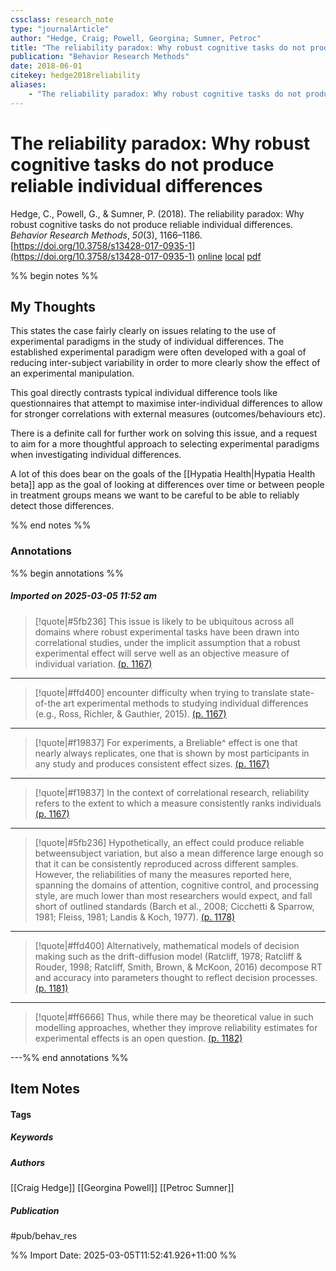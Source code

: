 ```yaml
---
cssclass: research_note
type: "journalArticle"
author: "Hedge, Craig; Powell, Georgina; Sumner, Petroc"
title: "The reliability paradox: Why robust cognitive tasks do not produce reliable individual differences"
publication: "Behavior Research Methods"
date: 2018-06-01
citekey: hedge2018reliability
aliases: 
    - "The reliability paradox: Why robust cognitive tasks do not produce reliable individual differences"
---
```


# The reliability paradox: Why robust cognitive tasks do not produce reliable individual differences

Hedge, C., Powell, G., & Sumner, P. (2018). The reliability paradox: Why robust cognitive tasks do not produce reliable individual differences. _Behavior Research Methods_, _50_(3), 1166–1186. [https://doi.org/10.3758/s13428-017-0935-1](https://doi.org/10.3758/s13428-017-0935-1)
[online](http://zotero.org/users/7162438/items/XFTY6FLT) [local](zotero://select/library/items/XFTY6FLT) [pdf](file:///home/gjc216/Zotero/storage/4R74JUIK/Hedge%20et%20al.%20-%202018%20-%20The%20reliability%20paradox%20Why%20robust%20cognitive%20tasks%20do%20not%20produce%20reliable%20individual%20differences.pdf)
 

 
%% begin notes %%

## My Thoughts

This states the case fairly clearly on issues relating to the use of experimental paradigms in the study of individual differences. The established experimental paradigm were often developed with a goal of reducing inter-subject variability in order to more clearly show the effect of an experimental manipulation.

This goal directly contrasts typical individual difference tools like questionnaires that attempt to maximise inter-individual differences to allow for stronger correlations with external measures (outcomes/behaviours etc).

There is a definite call for further work on solving this issue, and a request to aim for a more thoughtful approach to selecting experimental paradigms when investigating individual differences.

A lot of this does bear on the goals of the [[Hypatia Health|Hypatia Health beta]] app as the goal of looking at differences over time or between people in treatment groups means we want to be careful to be able to reliably detect those differences.

%% end notes %%

### Annotations

%% begin annotations %%

##### Imported on 2025-03-05 11:52 am
>[!quote|#5fb236]
>This issue is likely to be ubiquitous across all domains where robust experimental tasks have been drawn into correlational studies, under the implicit assumption that a robust experimental effect will serve well as an objective measure of individual variation. [(p. 1167)](zotero://open-pdf/library/items/4R74JUIK?page=1167&annotation=JKUME9T8)

---
>[!quote|#ffd400]
>encounter difficulty when trying to translate state-of-the art experimental methods to studying individual differences (e.g., Ross, Richler, & Gauthier, 2015). [(p. 1167)](zotero://open-pdf/library/items/4R74JUIK?page=1167&annotation=WXCRRKRA)

---
>[!quote|#f19837]
>For experiments, a Breliable^ effect is one that nearly always replicates, one that is shown by most participants in any study and produces consistent effect sizes. [(p. 1167)](zotero://open-pdf/library/items/4R74JUIK?page=1167&annotation=9WNDUBQ5)

---
>[!quote|#f19837]
>In the context of correlational research, reliability refers to the extent to which a measure consistently ranks individuals [(p. 1167)](zotero://open-pdf/library/items/4R74JUIK?page=1167&annotation=FKN7U6EK)

---
>[!quote|#5fb236]
>Hypothetically, an effect could produce reliable betweensubject variation, but also a mean difference large enough so that it can be consistently reproduced across different samples. However, the reliabilities of many the measures reported here, spanning the domains of attention, cognitive control, and processing style, are much lower than most researchers would expect, and fall short of outlined standards (Barch et al., 2008; Cicchetti & Sparrow, 1981; Fleiss, 1981; Landis & Koch, 1977). [(p. 1178)](zotero://open-pdf/library/items/4R74JUIK?page=1178&annotation=VQTRRCIF)

---
>[!quote|#ffd400]
>Alternatively, mathematical models of decision making such as the drift-diffusion model (Ratcliff, 1978; Ratcliff & Rouder, 1998; Ratcliff, Smith, Brown, & McKoon, 2016) decompose RT and accuracy into parameters thought to reflect decision processes. [(p. 1181)](zotero://open-pdf/library/items/4R74JUIK?page=1181&annotation=UEPC3IBI)

---
>[!quote|#ff6666]
>Thus, while there may be theoretical value in such modelling approaches, whether they improve reliability estimates for experimental effects is an open question. [(p. 1182)](zotero://open-pdf/library/items/4R74JUIK?page=1182&annotation=Q9XEB3WG)

---%% end annotations %%

## Item Notes

#### Tags

##### Keywords



##### Authors

[[Craig Hedge]] [[Georgina Powell]] [[Petroc Sumner]]

##### Publication

#pub/behav_res


%% Import Date: 2025-03-05T11:52:41.926+11:00 %%
